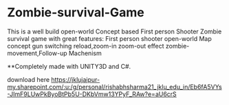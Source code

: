 # Zombie-survival-Game

This is a well build open-world Concept based First person Shooter Zombie survival game with great features:
First person shooter
open-world Map concept
gun switching
reload,zoom-in zoom-out effect
zombie-movement,Follow-up Machenism

**Completely made with UNITY3D and C#.

download here
https://jklujaipur-my.sharepoint.com/:u:/g/personal/rishabhsharma21_jklu_edu_in/Eb6fA5VYs-JImF9LUwPkByoBtPb5U-DKbVmw13YPyF_RAw?e=aU6crS
